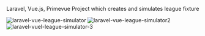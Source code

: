 Laravel, Vue.js, Primevue Project which creates and simulates league fixture

![laravel-vue-league-simulator](https://github.com/user-attachments/assets/0e85977d-d471-4880-bc39-288302ec323d)
![laravel-vue-league-simulator2](https://github.com/user-attachments/assets/7f64f00a-e16f-42f8-b2d9-de73f63514fc)
![laravel-vuel-league-simulator-3](https://github.com/user-attachments/assets/4feee0cd-141e-4f9a-8a2a-311e1e3779e7)
